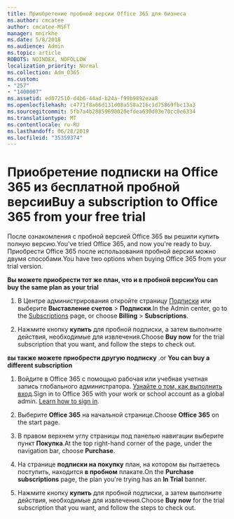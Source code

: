 ```yaml
---
title: Приобретение пробной версии Office 365 для бизнеса
ms.author: cmcatee
author: cmcatee-MSFT
manager: mnirkhe
ms.date: 5/8/2018
ms.audience: Admin
ms.topic: article
ROBOTS: NOINDEX, NOFOLLOW
localization_priority: Normal
ms.collection: Adm_O365
ms.custom:
- "257"
- "1400007"
ms.assetid: ed072510-d4b6-44ad-b24a-f99b9892eaa8
ms.openlocfilehash: c4771f8a66d131d08a558a216c1d75869fbc13a3
ms.sourcegitcommit: 5fb7a4b28859690020efdea630d03e70cc0e6334
ms.translationtype: MT
ms.contentlocale: ru-RU
ms.lasthandoff: 06/28/2019
ms.locfileid: "35359374"
---
```

# <a name="buy-a-subscription-to-office-365-from-your-free-trial"></a><span data-ttu-id="b2e7f-102">Приобретение подписки на Office 365 из бесплатной пробной версии</span><span class="sxs-lookup"><span data-stu-id="b2e7f-102">Buy a subscription to Office 365 from your free trial</span></span>

<span data-ttu-id="b2e7f-103">После ознакомления с пробной версией Office 365 вы решили купить полную версию.</span><span class="sxs-lookup"><span data-stu-id="b2e7f-103">You've tried Office 365, and now you're ready to buy.</span></span> <span data-ttu-id="b2e7f-104">Приобрести Office 365 после использования пробной версии можно двумя способами.</span><span class="sxs-lookup"><span data-stu-id="b2e7f-104">You have two options when buying Office 365 from your trial version.</span></span>
  
 <span data-ttu-id="b2e7f-105">**Вы можете приобрести тот же план, что и в пробной версии**</span><span class="sxs-lookup"><span data-stu-id="b2e7f-105">**You can buy the same plan as your trial**</span></span>
  
1. <span data-ttu-id="b2e7f-106">В Центре администрирования откройте страницу [Подписки](https://go.microsoft.com/fwlink/p/?linkid=842054) или выберите **Выставление счетов** \> **Подписки**.</span><span class="sxs-lookup"><span data-stu-id="b2e7f-106">In the Admin center, go to the [Subscriptions](https://go.microsoft.com/fwlink/p/?linkid=842054) page, or choose **Billing** \> **Subscriptions**.</span></span>

2. <span data-ttu-id="b2e7f-107">Нажмите кнопку **купить** для пробной подписки, а затем выполните действия, необходимые для извлечения.</span><span class="sxs-lookup"><span data-stu-id="b2e7f-107">Choose **Buy now** for the trial subscription that you want, and follow the steps to check out.</span></span>

<span data-ttu-id="b2e7f-108">**вы также можете приобрести другую подписку** .</span><span class="sxs-lookup"><span data-stu-id="b2e7f-108">or **You can buy a different subscription**</span></span>
  
1. <span data-ttu-id="b2e7f-109">Войдите в Office 365 с помощью рабочая или учебная учетная запись глобального администратора. [Узнайте о том, как выполнить вход](https://support.office.com/article/e9eb7d51-5430-4929-91ab-6157c5a050b4).</span><span class="sxs-lookup"><span data-stu-id="b2e7f-109">Sign in to Office 365 with your work or school account as a global admin. [Learn how to sign in](https://support.office.com/article/e9eb7d51-5430-4929-91ab-6157c5a050b4).</span></span>

2. <span data-ttu-id="b2e7f-110">Выберите **Office 365** на начальной странице.</span><span class="sxs-lookup"><span data-stu-id="b2e7f-110">Choose **Office 365** on the start page.</span></span>

3. <span data-ttu-id="b2e7f-111">В правом верхнем углу страницы под панелью навигации выберите пункт **Покупка**.</span><span class="sxs-lookup"><span data-stu-id="b2e7f-111">At the top right-hand corner of the page, under the navigation bar, choose **Purchase**.</span></span>

4. <span data-ttu-id="b2e7f-112">На странице **подписки на покупку** план, на котором вы пытаетесь поступить, находится **в пробном** плакате.</span><span class="sxs-lookup"><span data-stu-id="b2e7f-112">On the **Purchase subscriptions** page, the plan you're trying has an **In Trial** banner.</span></span>

5. <span data-ttu-id="b2e7f-113">Нажмите кнопку **купить** для пробной подписки, а затем выполните действия, необходимые для извлечения.</span><span class="sxs-lookup"><span data-stu-id="b2e7f-113">Choose **Buy now** for the trial subscription that you want, and follow the steps to check out.</span></span>
